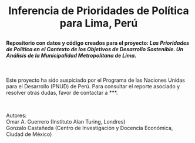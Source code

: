 # <p align="center">Inferencia de Prioridades de Política para Lima, Perú</p>

#### Repositorio con datos y código creados para el proyecto: *Las Prioridades de Política en el Contexto de los Objetivos de Desarrollo Sostenible. Un Análisis de la  Municipalidad Metropolitana de Lima.*

<br/>

Este proyecto ha sido auspiciado por el Programa de las Naciones Unidas para el Desarrollo (PNUD) de Perú. Para consultar el reporte asociado y resolver otras dudas, favor de contactar a ***.

<br/>

Autores:<br/>
Omar A. Guerrero (Instituto Alan Turing, Londres)<br/>
Gonzalo Castañeda (Centro de Investigación y Docencia Económica, Ciudad de México)



